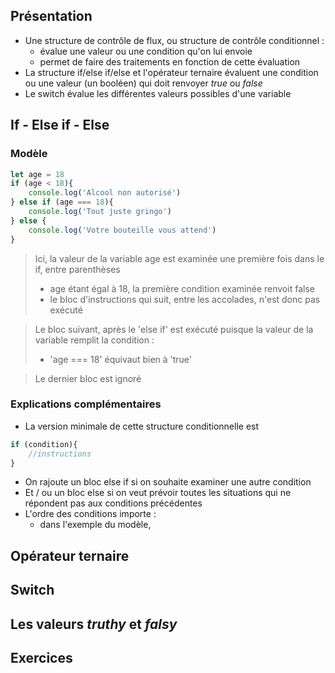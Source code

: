 ## Présentation
- Une structure de contrôle de flux, ou structure de contrôle conditionnel : 
    - évalue une valeur ou une condition qu'on lui envoie
    - permet de faire des traitements en fonction de cette évaluation
- La structure if/else if/else et l'opérateur ternaire évaluent une condition ou une valeur (un booléen) qui doit renvoyer *true* ou *false*
- Le switch évalue les différentes valeurs possibles d'une variable
## If - Else if - Else
### Modèle
```javascript
let age = 18
if (age < 18){
    console.log('Alcool non autorisé')
} else if (age === 18){
    console.log('Tout juste gringo')
} else {
    console.log('Votre bouteille vous attend')
}
```
> Ici, la valeur de la variable age est examinée une première fois dans le if, entre parenthèses
>  - age étant égal à 18, la première condition examinée renvoit false
>  - le bloc d'instructions qui suit, entre les accolades, n'est donc pas exécuté

> Le bloc suivant, après le 'else if' est exécuté puisque la valeur de la variable remplit la condition :
> - 'age === 18' équivaut bien à 'true'

> Le dernier bloc est ignoré
### Explications complémentaires
- La version minimale de cette structure conditionnelle est 
```javascript
if (condition){
    //instructions
}
```
- On rajoute un bloc else if si on souhaite examiner une autre condition
- Et / ou un bloc else si on veut prévoir toutes les situations qui ne répondent pas aux conditions précédentes
- L'ordre des conditions importe :
    - dans l'exemple du modèle,
## Opérateur ternaire
## Switch
## Les valeurs *truthy* et *falsy*
## Exercices